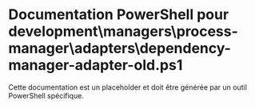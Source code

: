 # Documentation PowerShell pour development\managers\process-manager\adapters\dependency-manager-adapter-old.ps1

Cette documentation est un placeholder et doit être générée par un outil PowerShell spécifique.

